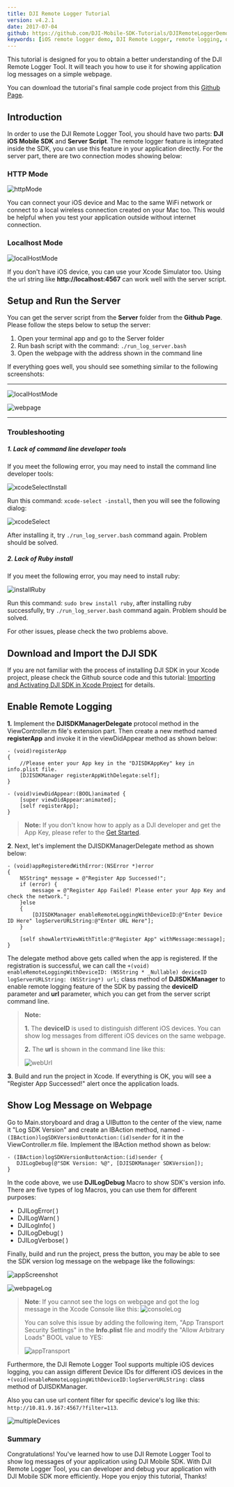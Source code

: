 ```yaml
---
title: DJI Remote Logger Tutorial
version: v4.2.1
date: 2017-07-04
github: https://github.com/DJI-Mobile-SDK-Tutorials/DJIRemoteLoggerDemo
keywords: [iOS remote logger demo, DJI Remote Logger, remote logging, debug]
---
```


<!-- toc -->

This tutorial is designed for you to obtain a better understanding of the DJI Remote Logger Tool. It will teach you how to use it for showing application log messages on a simple webpage.

You can download the tutorial's final sample code project from this [Github Page](https://github.com/DJI-Mobile-SDK-Tutorials/DJIRemoteLoggerDemo).

## Introduction

  In order to use the DJI Remote Logger Tool, you should have two parts: **DJI iOS Mobile SDK** and **Server Script**. The remote logger feature is integrated inside the SDK, you can use this feature in your application directly. For the server part, there are two connection modes showing below:

### HTTP Mode

![httpMode](../images/tutorials-and-samples/iOS/RemoteLoggerDemo/httpModeFinalOne.png)

You can connect your iOS device and Mac to the same WiFi network or connect to a local wireless connection created on your Mac too. This would be helpful when you test your application outside without internet connection.

### Localhost Mode

![localHostMode](../images/tutorials-and-samples/iOS/RemoteLoggerDemo/localHostModeFinal.png)

If you don't have iOS device, you can use your Xcode Simulator too. Using the url string like **http://localhost:4567** can work well with the server script.

## Setup and Run the Server

  You can get the server script from the **Server** folder from the **Github Page**. Please follow the steps below to setup the server:
  
  1. Open your terminal app and go to the Server folder
  2. Run bash script with the command: `./run_log_server.bash`
  3. Open the webpage with the address shown in the command line

If everything goes well, you should see something similar to the following screenshots:

---  
![localHostMode](../images/tutorials-and-samples/iOS/RemoteLoggerDemo/commandline.png)

![webpage](../images/tutorials-and-samples/iOS/RemoteLoggerDemo/webpageView.png)

---

### Troubleshooting

##### **1.** Lack of command line developer tools

If you meet the following error, you may need to install the command line developer tools:

![xcodeSelectInstall](../images/tutorials-and-samples/iOS/RemoteLoggerDemo/xcodeSelectInstall.jpg)
   
Run this command: `xcode-select -install`, then you will see the following dialog:
   
![xcodeSelect](../images/tutorials-and-samples/iOS/RemoteLoggerDemo/xcodeSelect.png)
   
After installing it, try `./run_log_server.bash` command again. Problem should be solved.
   
##### **2.** Lack of Ruby install

If you meet the following error, you may need to install ruby:
   
![installRuby](../images/tutorials-and-samples/iOS/RemoteLoggerDemo/installRuby.png)

Run this command: `sudo brew install ruby`, after installing ruby successfully, try `./run_log_server.bash` command again. Problem should be solved.
   
For other issues, please check the two problems above.
   
## Download and Import the DJI SDK

 If you are not familiar with the process of installing DJI SDK in your Xcode project, please check the Github source code and this tutorial: [Importing and Activating DJI SDK in Xcode Project](../application-development-workflow/workflow-integrate.html#Xcode-Project-Integration) for details.

## Enable Remote Logging

**1.** Implement the **DJISDKManagerDelegate** protocol method in the ViewController.m file's extension part. Then create a new method named **registerApp** and invoke it in the viewDidAppear method as shown below:

~~~objc
- (void)registerApp
{
    //Please enter your App key in the "DJISDKAppKey" key in info.plist file.     
    [DJISDKManager registerAppWithDelegate:self];
}

- (void)viewDidAppear:(BOOL)animated {
    [super viewDidAppear:animated];
    [self registerApp];    
}
~~~

> **Note:** If you don't know how to apply as a DJI developer and get the App Key, please refer to the [Get Started](../quick-start/index.html).

**2**. Next, let's implement the DJISDKManagerDelegate method as shown below:

~~~objc
- (void)appRegisteredWithError:(NSError *)error
{
    NSString* message = @"Register App Successed!";
    if (error) {
        message = @"Register App Failed! Please enter your App Key and check the network.";
    }else
    {
        [DJISDKManager enableRemoteLoggingWithDeviceID:@"Enter Device ID Here" logServerURLString:@"Enter URL Here"];
    }
    
    [self showAlertViewWithTitle:@"Register App" withMessage:message];
}
~~~

The delegate method above gets called when the app is registered. If the registration is successful, we can call the `+(void) enableRemoteLoggingWithDeviceID: (NSString * _Nullable) deviceID logServerURLString: (NSString*) url;` class method of **DJISDKManager** to enable remote logging feature of the SDK by passing the **deviceID** parameter and **url** parameter, which you can get from the server script command line. 

> **Note:** 
> 
> **1.** The **deviceID** is used to distinguish different iOS devices. You can show log messages from different iOS devices on the same webpage.
> 
> **2.** The **url** is shown in the command line like this:
> 
> ![webUrl](../images/tutorials-and-samples/iOS/RemoteLoggerDemo/webUrl.png)

**3**. Build and run the project in Xcode. If everything is OK, you will see a "Register App Successed!" alert once the application loads. 

## Show Log Message on Webpage

   Go to Main.storyboard and drag a UIButton to the center of the view, name it "Log SDK Version" and create an IBAction method, named `- (IBAction)logSDKVersionButtonAction:(id)sender` for it in the ViewController.m file. Implement the IBAction method shown as below:
   
~~~objc
- (IBAction)logSDKVersionButtonAction:(id)sender {
   DJILogDebug(@"SDK Version: %@", [DJISDKManager SDKVersion]);
}
~~~

   In the code above, we use **DJILogDebug** Macro to show SDK's version info. There are five types of log Macros, you can use them for different purposes:
  
- DJILogError( )
- DJILogWarn( )
- DJILogInfo( )
- DJILogDebug( )
- DJILogVerbose( )

Finally, build and run the project, press the button, you may be able to see the SDK version log message on the webpage like the followings:
   
![appScreenshot](../images/tutorials-and-samples/iOS/RemoteLoggerDemo/screenshot.png)
   
![webpageLog](../images/tutorials-and-samples/iOS/RemoteLoggerDemo/webpageLog.png)

> **Note**: If you cannot see the logs on webpage and got the log message in the Xcode Console like this: 
> ![consoleLog](../images/tutorials-and-samples/iOS/RemoteLoggerDemo/consoleLog.png)
> 
> You can solve this issue by adding the following item, "App Transport Security Settings" in the **Info.plist** file and modify the "Allow Arbitrary Loads" BOOL value to YES:
> 
> ![appTransport](../images/tutorials-and-samples/iOS/RemoteLoggerDemo/appTransport.png)
> 

 Furthermore, the DJI Remote Logger Tool supports multiple iOS devices logging, you can assign different Device IDs for different iOS devices in the `+(void)enableRemoteLoggingWithDeviceID:logServerURLString:` class method of DJISDKManager.
  
 Also you can use url content filter for specific device's log like this: 
  `http://10.81.9.167:4567/?filter=113`. 
  
 ![multipleDevices](../images/tutorials-and-samples/iOS/RemoteLoggerDemo/multipleDevices.png)
  
### Summary

  Congratulations! You've learned how to use DJI Remote Logger Tool to show log messages of your application using DJI Mobile SDK. With DJI Remote Logger Tool, you can developer and debug your application with DJI Mobile SDK more efficiently. Hope you enjoy this tutorial, Thanks!